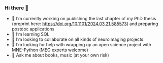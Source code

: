 ### Hi there 👋

- 🔭 I’m currently working on publishing the last chapter of my PhD thesis (preprint here: https://doi.org/10.1101/2024.03.21.585573) and preparing postdoc applications
- 🌱 I’m learning SQL
- 👯 I’m looking to collaborate on all kinds of neuroimaging projects
- 🤔 I’m looking for help with wrapping up an open science project with MNE-Python (MEG experts welcome)
- 💬 Ask me about books, music (at your own risk)

<!--
**mbedini/mbedini** is a ✨ _special_ ✨ repository because its `README.md` (this file) appears on your GitHub profile.

Here are some ideas to get you started:

- 🔭 I’m currently working on ...
- 🌱 I’m currently learning ...
- 👯 I’m looking to collaborate on ...
- 🤔 I’m looking for help with ...
- 💬 Ask me about ...
- 📫 How to reach me: ...
- ⚡ Fun fact: ...
-->
